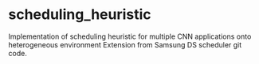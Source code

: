 # scheduling_heuristic
Implementation of scheduling heuristic for multiple CNN applications onto heterogeneous environment
Extension from Samsung DS scheduler git code.
